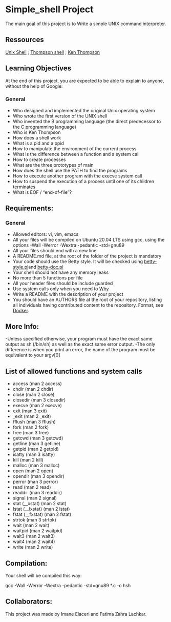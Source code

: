 
# Simple_shell Project

The main goal of this project is to Write a simple UNIX command interpreter.

## Ressources

[Unix Shell](https://en.wikipedia.org/wiki/Unix_shell)  ;
[Thompson shell](https://en.wikipedia.org/wiki/Thompson_shell) ;
[Ken Thompson](https://en.wikipedia.org/wiki/Ken_Thompson)

## Learning Objectives
At the end of this project, you are expected to be able to explain to anyone, without the help of Google:

### General

- Who designed and implemented the original Unix operating system
- Who wrote the first version of the UNIX shell
- Who invented the B programming language (the direct predecessor to the C programming language)
- Who is Ken Thompson
- How does a shell work
- What is a pid and a ppid
- How to manipulate the environment of the current process
- What is the difference between a function and a system call
- How to create processes
- What are the three prototypes of main
- How does the shell use the PATH to find the programs
- How to execute another program with the execve system call
- How to suspend the execution of a process until one of its children terminates
- What is EOF / “end-of-file”?

## Requirements:

### General
- Allowed editors: vi, vim, emacs
- All your files will be compiled on Ubuntu 20.04 LTS using gcc, using the options -Wall -Werror -Wextra -pedantic -std=gnu89
- All your files should end with a new line
- A README.md file, at the root of the folder of the project is mandatory
- Your code should use the Betty style. It will be checked using [betty-style.pl](https://github.com/alx-tools/Betty/blob/master/betty-style.pl)and  [ betty-doc.pl](https://github.com/alx-tools/Betty/blob/master/betty-doc.pl)
- Your shell should not have any memory leaks
- No more than 5 functions per file
- All your header files should be include guarded
- Use system calls only when you need to [Why](https://www.quora.com/Why-are-system-calls-expensive-in-operating-systems)
- Write a README with the description of your project
- You should have an AUTHORS file at the root of your repository, listing all individuals having contributed content to the repository. Format, see [Docker](https://github.com/moby/moby/blob/master/AUTHORS).

## More Info:


-Unless specified otherwise, your program must have the exact same output as sh (/bin/sh) as well as the exact same error output.
-The only difference is when you print an error, the name of the program must be equivalent to your argv[0]

## List of allowed functions and system calls

* access (man 2 access)
* chdir (man 2 chdir)
* close (man 2 close)
* closedir (man 3 closedir)
* execve (man 2 execve)
* exit (man 3 exit)
* _exit (man 2 _exit)
* fflush (man 3 fflush)
* fork (man 2 fork)
* free (man 3 free)
* getcwd (man 3 getcwd)
* getline (man 3 getline)
* getpid (man 2 getpid)
* isatty (man 3 isatty)
* kill (man 2 kill)
* malloc (man 3 malloc)
* open (man 2 open)
* opendir (man 3 opendir)
* perror (man 3 perror)
* read (man 2 read)
* readdir (man 3 readdir)
* signal (man 2 signal)
* stat (__xstat) (man 2 stat)
* lstat (__lxstat) (man 2 lstat)
* fstat (__fxstat) (man 2 fstat)
* strtok (man 3 strtok)
* wait (man 2 wait)
* waitpid (man 2 waitpid)
* wait3 (man 2 wait3)
* wait4 (man 2 wait4)
* write (man 2 write)

## Compilation:

Your shell will be compiled this way:

gcc -Wall -Werror -Wextra -pedantic -std=gnu89 *.c -o hsh

## Collaborators:

This project was made by Imane Elaceri and Fatima Zahra Lachkar.




